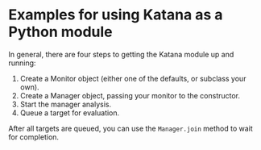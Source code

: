 # Examples for using Katana as a Python module

In general, there are four steps to getting the Katana module up and running:

1. Create a Monitor object (either one of the defaults, or subclass your own).
2. Create a Manager object, passing your monitor to the constructor.
3. Start the manager analysis.
4. Queue a target for evaluation.

After all targets are queued, you can use the `Manager.join` method to wait for completion.